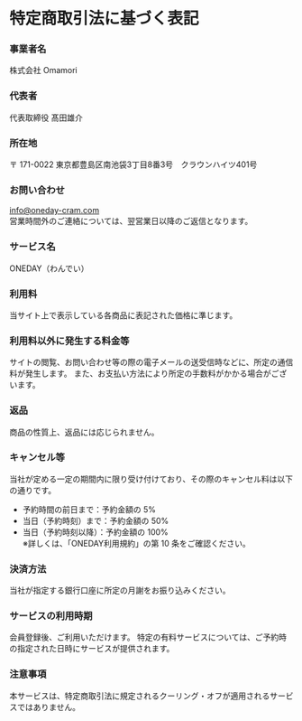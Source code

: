 # 特定商取引法に基づく表記

### 事業者名

株式会社 Omamori

### 代表者

代表取締役 髙田雄介

### 所在地

〒 171-0022 東京都豊島区南池袋3丁目8番3号　クラウンハイツ401号

### お問い合わせ

info@oneday-cram.com  
営業時間外のご連絡については、翌営業日以降のご返信となります。

### サービス名

ONEDAY（わんでい）

### 利用料

当サイト上で表示している各商品に表記された価格に準じます。

### 利用料以外に発生する料金等

サイトの閲覧、お問い合わせ等の際の電子メールの送受信時などに、所定の通信料が発生します。
また、お支払い方法により所定の手数料がかかる場合がございます。

### 返品

商品の性質上、返品には応じられません。

### キャンセル等

当社が定める一定の期間内に限り受け付けており、その際のキャンセル料は以下の通りです。

- 予約時間の前日まで：予約金額の 5%
- 当日（予約時刻）まで：予約金額の 50%
- 当日（予約時刻以降）：予約金額の 100%  
  ※詳しくは、「ONEDAY利用規約」の第 10 条をご確認ください。

### 決済方法

当社が指定する銀行口座に所定の月謝をお振り込みください。

### サービスの利用時期

会員登録後、ご利用いただけます。
特定の有料サービスについては、ご予約時の指定された日時にサービスが提供されます。

### 注意事項

本サービスは、特定商取引法に規定されるクーリング・オフが適用されるサービスではありません。